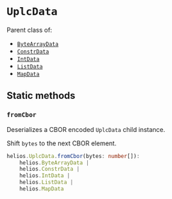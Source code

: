 # `UplcData`

Parent class of:
* [`ByteArrayData`](/.bytearraydata.md)
* [`ConstrData`](./constrdata.md)
* [`IntData`](./intdata.md)
* [`ListData`](./listdata.md)
* [`MapData`](./mapdata.md)

## Static methods

### `fromCbor`

Deserializes a CBOR encoded `UplcData` child instance.

Shift `bytes` to the next CBOR element.

```ts
helios.UplcData.fromCbor(bytes: number[]): 
    helios.ByteArrayData |
    helios.ConstrData |
    helios.IntData |
    helios.ListData |
    helios.MapData
```